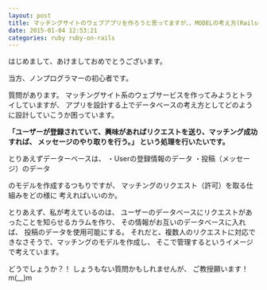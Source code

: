 ```yaml
---
layout: post
title: マッチングサイトのウェブアプリを作ろうと思ってますが、、MODELの考え方(Railsにて）
date: 2015-01-04 12:53:21
categories: ruby ruby-on-rails
---
```

<!-- {% raw %} -->
<p>はじめまして、あけましておめでとうございます。 </p>

<p>当方、ノンプログラマーの初心者です。 </p>

<p>質問があります。 
マッチングサイト系のウェブサービスを作ってみようとトライしていますが、 
アプリを設計する上でデータベースの考え方としてどのように設計していこうか困っています。 </p>

<p><strong>「ユーザーが登録されていて、興味があればリクエストを送り、マッチング成功すれば、 
メッセージのやり取りを行う。」 
という処理を行いたいです。</strong> </p>

<p>とりあえずデーターベースは、 
・Userの登録情報のデータ 
・投稿（メッセージ）のデータ </p>

<p>のモデルを作成するつもりですが、 
マッチングのリクエスト（許可）を取る仕組みをどの様に 
考えればいいのか。 </p>

<p>とりあえず、私が考えているのは、 
ユーザーのデータベースにリクエストがあったことを知らせるカラムを作り、 
その情報がお互いのデータベースに入れば、 
投稿のデータを使用可能にする。 
それだと、複数人のリクエストに対応できなさそうで、マッチングのモデルを作成し、
そこで管理するというイメージで考えています。 </p>

<p>どうでしょうか？！ 
しょうもない質問かもしれませんが、 
ご教授願います！m(__)m </p>
<!-- {% endraw %} -->

